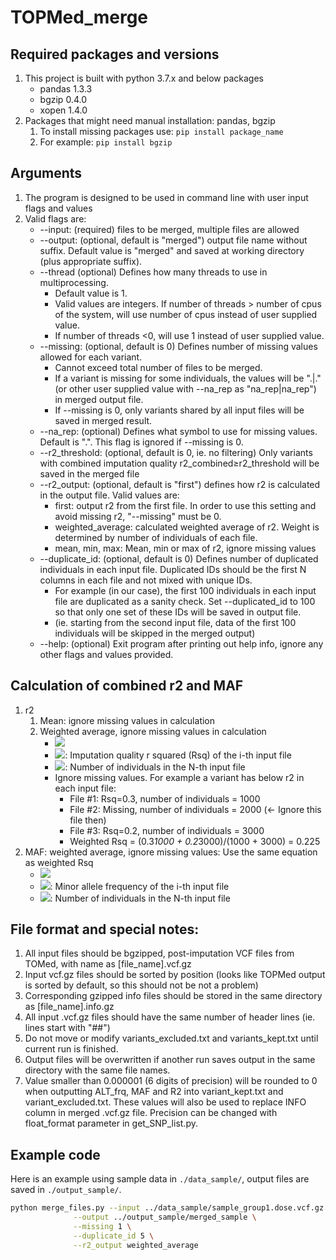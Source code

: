 # TOPMed_merge

## Required packages and versions
1. This project is built with python 3.7.x and below packages
	* pandas 1.3.3
	* bgzip 0.4.0
	* xopen 1.4.0
2. Packages that might need manual installation: pandas, bgzip
	1. To install missing packages use: ```pip install package_name```
	2. For example: ```pip install bgzip```

## Arguments
1. The program is designed to be used in command line with user input flags and values
2. Valid flags are:
	* --input: (required) files to be merged, multiple files are allowed
	* --output: (optional, default is "merged") output file name without suffix. Default value is "merged" and saved at working directory (plus appropriate suffix).
	* --thread (optional) Defines how many threads to use in multiprocessing.
		* Default value is 1.
		* Valid values are integers. If number of threads > number of cpus of the system, will use number of cpus instead of user supplied value.
		* If number of threads <0, will use 1 instead of user supplied value.
	* --missing: (optional, default is 0) Defines number of missing values allowed for each variant.
		* Cannot exceed total number of files to be merged.
		* If a variant is missing for some individuals, the values will be ".|." (or other user supplied value with --na_rep as "na_rep|na_rep") in merged output file.
		* If --missing is 0, only variants shared by all input files will be saved in merged result.
	* --na_rep: (optional) Defines what symbol to use for missing values. Default is ".". This flag is ignored if --missing is 0.
	* --r2_threshold: (optional, default is 0, ie. no filtering) Only variants with combined imputation quality r2_combined≥r2_threshold will be saved in the merged file
	* --r2_output: (optional, default is "first") defines how r2 is calculated in the output file. Valid values are:
		* first: output r2 from the first file. In order to use this setting and avoid missing r2, "--missing" must be 0.
		* weighted_average: calculated weighted average of r2. Weight is determined by number of individuals of each file.
		* mean, min, max: Mean, min or max of r2, ignore missing values
	* --duplicate_id: (optional, default is 0) Defines number of duplicated individuals in each input file. Duplicated IDs should be the first N columns in each file and not mixed with unique IDs.
		* For example (in our case), the first 100 individuals in each input file are duplicated as a sanity check. Set --duplicated_id to 100 so that only one set of these IDs will be saved in output file.
		* (ie. starting from the second input file, data of the first 100 individuals will be skipped in the merged output)
	* --help: (optional)  Exit program after printing out help info, ignore any other flags and values provided.

## Calculation of combined r2 and MAF
1. r2
	1. Mean: ignore missing values in calculation
	2. Weighted average, ignore missing values in calculation
		* <img src="https://render.githubusercontent.com/render/math?math=r^2_{combined} = \frac{\sum_{i=1}^{n}\ r_i^2 * N_i}{\sum_{i=1}^{n}N_i}">
		* <img src="https://render.githubusercontent.com/render/math?math=r^2_i">: Imputation quality r squared (Rsq) of the i-th input file
		* <img src="https://render.githubusercontent.com/render/math?math=N_i">: Number of individuals in the N-th input file
		* Ignore missing values. For example a variant has below r2 in each input file:
			* File #1: Rsq=0.3, number of individuals = 1000
			* File #2: Missing, number of individuals = 2000 (← Ignore this file then)
			* File #3: Rsq=0.2, number of individuals = 3000
			* Weighted Rsq = (0.3*1000 + 0.2*3000)/(1000 + 3000) = 0.225
2. MAF: weighted average, ignore missing values: Use the same equation as weighted Rsq
	* <img src="https://render.githubusercontent.com/render/math?math=MAF_{combined} = \frac{\sum_{i=1}^{n}MAF_i * N_i}{\sum_{i=1}^{n}N_i}">
	* <img src="https://render.githubusercontent.com/render/math?math=MAF_i">: Minor allele frequency of the i-th input file
	* <img src="https://render.githubusercontent.com/render/math?math=N_i">: Number of individuals in the N-th input file

## File format and special notes:
1. All input files should be bgzipped, post-imputation VCF files from TOMed, with name as [file_name].vcf.gz
2. Input vcf.gz files should be sorted by position (looks like TOPMed output is sorted by default, so this should not be not a problem)
3. Corresponding gzipped info files should be stored in the same directory as [file_name].info.gz
4. All input .vcf.gz files should have the same number of header lines (ie. lines start with "##")
5. Do not move or modify variants_excluded.txt and variants_kept.txt until current run is finished.
6. Output files will be overwritten if another run saves output in the same directory with the same file names.
7. Value smaller than 0.000001 (6 digits of precision) will be rounded to 0 when outputting ALT_frq, MAF and R2 into variant_kept.txt and variant_excluded.txt. These values will also be used to replace INFO column in merged .vcf.gz file. Precision can be changed with float_format parameter in get_SNP_list.py.

## Example code
Here is an example using sample data in ```./data_sample/```, output files are saved in ```./output_sample/```.
```bash
python merge_files.py --input ../data_sample/sample_group1.dose.vcf.gz ../data_sample/sample_group2.dose.vcf.gz ../data_sample/sample_group3.dose.vcf.gz \
		      --output ../output_sample/merged_sample \
		      --missing 1 \
		      --duplicate_id 5 \
		      --r2_output weighted_average
```
